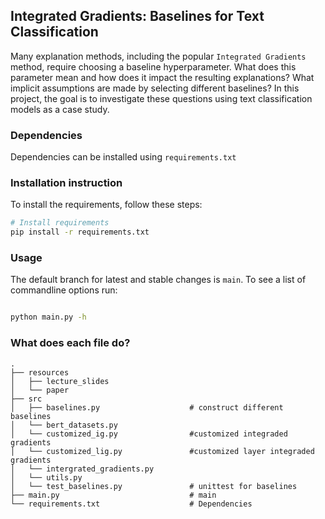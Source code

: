 <!--# iml_project -->
<h2 align="left">
Integrated Gradients: Baselines for Text Classification
</h2>

Many explanation methods, including the popular `Integrated Gradients` method, require choosing a baseline hyperparameter. What does this parameter mean and how does it impact the resulting explanations? What implicit assumptions are made by selecting different baselines?
In this project, the goal is to investigate these questions using text classification models as a case study.

### Dependencies

Dependencies can be installed using `requirements.txt`

### Installation instruction
To install the requirements, follow these steps:
```bash
# Install requirements
pip install -r requirements.txt

```

### Usage
The default branch for latest and stable changes is `main`.
To see a list of commandline options run:
```bash

python main.py -h

```

### What does each file do?

    .
    ├── resources
    │   ├── lecture_slides    
    │   └── paper                         
    ├── src                     
    │   ├── baselines.py                    # construct different baselines
    │   └── bert_datasets.py                
    │   └── customized_ig.py                #customized integraded gradients
    │   └── customized_lig.py               #customized layer integraded gradients
    │   └── intergrated_gradients.py
    │   └── utils.py                            
    │   └── test_baselines.py               # unittest for baselines
    ├── main.py                             # main
    └── requirements.txt                    # Dependencies
